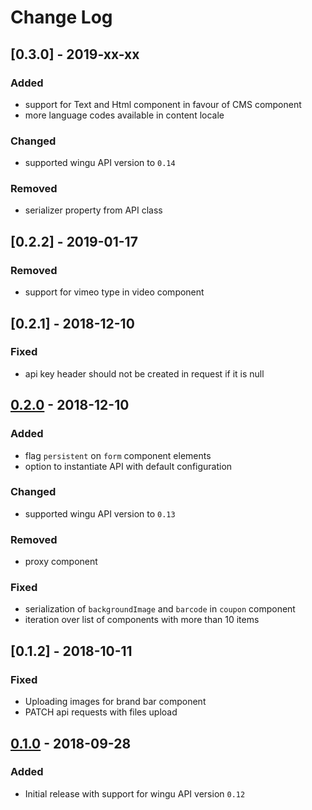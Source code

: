 Change Log
==========

## [0.3.0] - 2019-xx-xx
### Added
- support for Text and Html component in favour of CMS component
- more language codes available in content locale

### Changed
- supported wingu API version to `0.14`

### Removed
- serializer property from API class

## [0.2.2] - 2019-01-17
### Removed
- support for vimeo type in video component

## [0.2.1] - 2018-12-10
### Fixed
- api key header should not be created in request if it is null

## [0.2.0] - 2018-12-10
### Added
- flag `persistent` on `form` component elements 
- option to instantiate API with default configuration

### Changed
 - supported wingu API version to `0.13`

### Removed
- proxy component

### Fixed
- serialization of `backgroundImage` and `barcode` in `coupon` component 
- iteration over list of components with more than 10 items

## [0.1.2] - 2018-10-11
### Fixed
- Uploading images for brand bar component
- PATCH api requests with files upload

## [0.1.0] - 2018-09-28
### Added
- Initial release with support for wingu API version `0.12`

[0.2.0]: https://github.com/wingu-GmbH/wingu-sdk-php/releases/tag/0.2.0
[0.1.0]: https://github.com/wingu-GmbH/wingu-sdk-php/releases/tag/0.1.0
